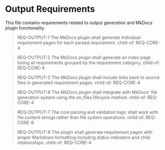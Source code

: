 # Output Requirements

This file contains requirements related to output generation and MkDocs plugin functionality.

> REQ-OUTPUT-1
> The MkDocs plugin shall generate individual requirement pages for each parsed requirement.
> child-of: REQ-CORE-4

> REQ-OUTPUT-2
> The MkDocs plugin shall generate an index page listing all requirements grouped by the requirement category.
> child-of: REQ-CORE-4

> REQ-OUTPUT-3
> The MkDocs plugin shall include links back to source files in generated requirement pages.
> child-of: REQ-CORE-4

> REQ-OUTPUT-6
> The MkDocs plugin shall integrate with MkDocs' file generation system using the on_files lifecycle method.
> child-of: REQ-CORE-4

> REQ-OUTPUT-7
> The core parsing and validation logic shall work with file content strings rather than file system operations.
> child-of: REQ-CORE-8

> REQ-OUTPUT-8
> The plugin shall generate requirement pages with proper Markdown formatting including status indicators and child relationships.
> child-of: REQ-CORE-4
